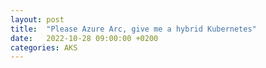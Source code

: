 ```yaml
---
layout: post
title:  "Please Azure Arc, give me a hybrid Kubernetes"
date:   2022-10-28 09:00:00 +0200
categories: AKS
---
```


